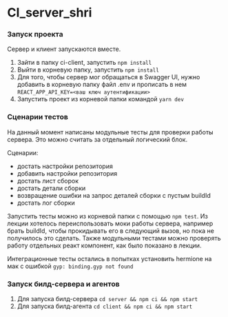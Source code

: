 # CI_server_shri

### Запуск проекта 

Сервер и клиент запускаются вместе.

1. Зайти в папку ci-client, запустить `npm install`
2. Выйти в корневую папку, запустить `npm install`
3. Для того, чтобы сервер мог обращаться в Swagger UI, нужно добавить в корневую папку файл .env и прописать в нем 
`REACT_APP_API_KEY=<ваш ключ аутентификации>`
3. Запустить проект из корневой папки командой `yarn dev`

### Сценарии тестов

На данный момент написаны модульные тесты для проверки работы сервера. Это можно считать за отдельный логический блок.

Сценарии:
- достать настройки репозитория
- добавить настройки репозитория
- достать лист сборок
- достать детали сборки
- возвращение ошибки на запрос деталей сборки с пустым buildId
- достать лог сборки


Запустить тесты можно из корневой папки с помощью `npm test`.
Из лекции хотелось переиспользовать моки работы сервера, например брать buildId, чтобы прокидывать его в следующий вызов, но пока не получилось это сделать.
Также модульными тестами можно проверять работу отдельных реакт компонент, как было показано в лекции.

Интеграционные тесты остались в попытках установить hermione на мак с ошибкой `gyp: binding.gyp not found `

### Запуск билд-сервера и агентов

1. Для запуска билд-сервера `cd server && npm ci && npm start`
2. Для запуска билд-агента `cd client && npm ci && npm start`
